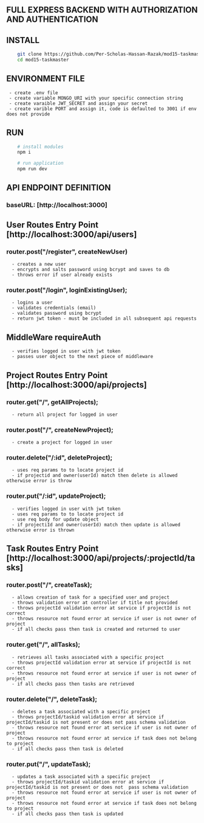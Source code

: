 ## FULL EXPRESS BACKEND WITH AUTHORIZATION AND AUTHENTICATION

## INSTALL

```bash
    git clone https://github.com/Per-Scholas-Hassan-Razak/mod15-taskmaster.git
    cd mod15-taskmaster
```

## ENVIRONMENT FILE

     - create .env file
     - create variable MONGO_URI with your specific connection string
     - create varaible JWT_SECRET and assign your secret
     - create varible PORT and assign it, code is defaulted to 3001 if env does not provide

## RUN

```bash
    # install modules
    npm i

    # run application
    npm run dev
```

## API ENDPOINT DEFINITION

### baseURL: [http://localhost:3000]

## User Routes Entry Point [http://localhost:3000/api/users]

### router.post("/register", createNewUser)
      - creates a new user
      - encrypts and salts password using bcrypt and saves to db
      - throws error if user already exists

### router.post("/login", loginExistingUser);
      - logins a user
      - validates credentials (email)
      - validates password using bcrypt
      - return jwt token - must be included in all subsequent api requests

## MiddleWare requireAuth
      - verifies logged in user with jwt token
      - passes user object to the next piece of middleware

## Project Routes Entry Point [http://localhost:3000/api/projects]
  

### router.get("/", getAllProjects);

      - return all project for logged in user

### router.post("/", createNewProject);

      - create a project for logged in user

### router.delete("/:id", deleteProject);

      - uses req params to to locate project id
      - if projectid and owner(userId) match then delete is allowed otherwise error is throw

### router.put("/:id", updateProject);

      - verifies logged in user with jwt token
      - uses req params to to locate project id
      - use req body for update object
      - if projectiId and owner(userId) match then update is allowed otherwise error is thrown

## Task Routes Entry Point [http://localhost:3000/api/projects/:projectId/tasks]

### router.post("/", createTask);

      - allows creation of task for a specified user and project
      - throws validation error at controller if title not provided
      - throws projectId validation error at service if projectId is not correct
      - throws resource not found error at service if user is not owner of project
      - if all checks pass then task is created and returned to user

### router.get("/", allTasks);

      - retrieves all tasks associated with a specific project
      - throws projectId validation error at service if projectId is not correct
      - throws resource not found error at service if user is not owner of project
      - if all checks pass then tasks are retrieved

### router.delete("/", deleteTask);

      - deletes a task associated with a specific project
      - throws projectId/taskid validation error at service if projectId/taskid is not present or does not pass schema validation
      - throws resource not found error at service if user is not owner of project
      - throws resource not found error at service if task does not belong to project
      - if all checks pass then task is deleted

### router.put("/", updateTask);

      - updates a task associated with a specific project
      - throws projectId/taskid validation error at service if projectId/taskid is not present or does not  pass schema validation
      - throws resource not found error at service if user is not owner of project
      - throws resource not found error at service if task does not belong to project
      - if all checks pass then task is updated
